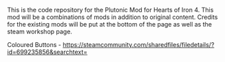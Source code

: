 This is the code repository for the Plutonic Mod for Hearts of Iron 4. This mod will be a combinations of mods in addition to original content. 
Credits for the existing mods will be put at the bottom of the page as well as the steam workshop page.

Coloured Buttons - https://steamcommunity.com/sharedfiles/filedetails/?id=699235856&searchtext=
